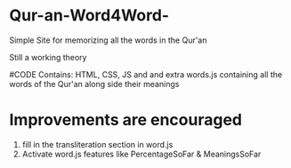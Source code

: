 # Qur-an-Word4Word-
Simple Site for memorizing all the words in the Qur'an


Still a working theory


#CODE
Contains: HTML, CSS, JS and and extra words.js containing all the words of the Qur'an along side their meanings


# Improvements are encouraged
1. fill in the transliteration section in word.js
2. Activate word.js features like PercentageSoFar & MeaningsSoFar

